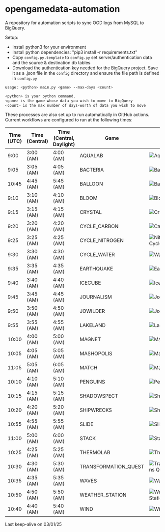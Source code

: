 # opengamedata-automation

A repository for automation scripts to sync OGD logs from MySQL to BigQuery.

Setup:

* Install python3 for your environment
* Install python dependencies: "pip3 install -r requirements.txt"
* Copy `config.py.template` to `config.py` set server/authentication data and the source & destination db tables
* Download the authentication key needed for the BigQuery project. Save it as a .json file in the `config` directory and ensure the file path is defined in `config.py`

```bash
usage: <python> main.py <game> --max-days <count>

<python> is your python command.
<game> is the game whose data you wish to move to BigQuery
<count> is the max number of days-worth of data you wish to move
```

These processes are also set up to run automatically in GitHub actions.
Current workflows are configured to run at the following times:

| Time (UTC) | Time (Central) | Time (Central, Daylight) | Game                 | Status  |
| ---        | ---            | ---                      | ---                  | ---     |
|  9:00      | 3:00 (AM)      | 4:00 (AM)                | AQUALAB              | ![Aqualab](https://github.com/opengamedata/opengamedata-automation/actions/workflows/aqualab.yml/badge.svg) |
|  9:05      | 3:05 (AM)      | 4:05 (AM)                | BACTERIA             | ![Bacteria](https://github.com/opengamedata/opengamedata-automation/actions/workflows/bacteria.yml/badge.svg) |
| 10:45      | 4:45 (AM)      | 5:45 (AM)                | BALLOON              | ![Balloon](https://github.com/opengamedata/opengamedata-automation/actions/workflows/balloon.yml/badge.svg) |
|  9:10      | 3:10 (AM)      | 4:10 (AM)                | BLOOM                | ![Bloom](https://github.com/opengamedata/opengamedata-automation/actions/workflows/bloom.yml/badge.svg) |
|  9:15      | 3:15 (AM)      | 4:15 (AM)                | CRYSTAL              | ![Crystal](https://github.com/opengamedata/opengamedata-automation/actions/workflows/crystal.yml/badge.svg) |
|  9:20      | 3:20 (AM)      | 4:20 (AM)                | CYCLE_CARBON         | ![Carbon Cycle](https://github.com/opengamedata/opengamedata-automation/actions/workflows/cycle_carbon.yml/badge.svg) |
|  9:25      | 3:25 (AM)      | 4:25 (AM)                | CYCLE_NITROGEN       | ![Nitrogen Cycle](https://github.com/opengamedata/opengamedata-automation/actions/workflows/cycle_nitrogen.yml/badge.svg) |
|  9:30      | 3:30 (AM)      | 4:30 (AM)                | CYCLE_WATER          | ![Water Cycle](https://github.com/opengamedata/opengamedata-automation/actions/workflows/cycle_water.yml/badge.svg) |
|  9:35      | 3:35 (AM)      | 4:35 (AM)                | EARTHQUAKE           | ![Earthquake](https://github.com/opengamedata/opengamedata-automation/actions/workflows/earthquake.yml/badge.svg) |
|  9:40      | 3:40 (AM)      | 4:40 (AM)                | ICECUBE              | ![Icecube](https://github.com/opengamedata/opengamedata-automation/actions/workflows/icecube.yml/badge.svg) |
|  9:45      | 3:45 (AM)      | 4:45 (AM)                | JOURNALISM           | ![Journalism](https://github.com/opengamedata/opengamedata-automation/actions/workflows/journalism.yml/badge.svg) |
|  9:50      | 3:50 (AM)      | 4:50 (AM)                | JOWILDER             | ![Jo Wilder](https://github.com/opengamedata/opengamedata-automation/actions/workflows/jowilder.yml/badge.svg) |
|  9:55      | 3:55 (AM)      | 4:55 (AM)                | LAKELAND             | ![Lakeland](https://github.com/opengamedata/opengamedata-automation/actions/workflows/lakeland.yml/badge.svg) |
| 10:00      | 4:00 (AM)      | 5:00 (AM)                | MAGNET               | ![Magnet](https://github.com/opengamedata/opengamedata-automation/actions/workflows/magnet.yml/badge.svg) |
| 10:05      | 4:05 (AM)      | 5:05 (AM)                | MASHOPOLIS           | ![Mashopolis](https://github.com/opengamedata/opengamedata-automation/actions/workflows/mashopolis.yml/badge.svg) |
| 11:05      | 5:05 (AM)      | 6:05 (AM)                | MATCH                | ![Match](https://github.com/opengamedata/opengamedata-automation/actions/workflows/match.yml/badge.svg) |
| 10:10      | 4:10 (AM)      | 5:10 (AM)                | PENGUINS             | ![Penguins](https://github.com/opengamedata/opengamedata-automation/actions/workflows/penguins.yml/badge.svg) |
| 10:15      | 4:15 (AM)      | 5:15 (AM)                | SHADOWSPECT          | ![Shadowspect](https://github.com/opengamedata/opengamedata-automation/actions/workflows/shadowspect.yml/badge.svg) |
| 10:20      | 4:20 (AM)      | 5:20 (AM)                | SHIPWRECKS           | ![Shipwrecks](https://github.com/opengamedata/opengamedata-automation/actions/workflows/shipwrecks.yml/badge.svg) |
| 10:55      | 4:55 (AM)      | 5:55 (AM)                | SLIDE                | ![Slide](https://github.com/opengamedata/opengamedata-automation/actions/workflows/slide.yml/badge.svg) |
| 11:00      | 5:00 (AM)      | 6:00 (AM)                | STACK                | ![Stack](https://github.com/opengamedata/opengamedata-automation/actions/workflows/stack.yml/badge.svg) |
| 10:25      | 4:25 (AM)      | 5:25 (AM)                | THERMOLAB            | ![Thermo Lab](https://github.com/opengamedata/opengamedata-automation/actions/workflows/thermolab.yml/badge.svg) |
| 10:30      | 4:30 (AM)      | 5:30 (AM)                | TRANSFORMATION_QUEST | ![Transformations Quest](https://github.com/opengamedata/opengamedata-automation/actions/workflows/transformation_quest.yml/badge.svg) |
| 10:35      | 4:35 (AM)      | 5:35 (AM)                | WAVES                | ![Waves](https://github.com/opengamedata/opengamedata-automation/actions/workflows/waves.yml/badge.svg) |
| 10:50      | 4:50 (AM)      | 5:50 (AM)                | WEATHER_STATION      | ![Weather Station](https://github.com/opengamedata/opengamedata-automation/actions/workflows/weather_station.yml/badge.svg) |
| 10:40      | 4:40 (AM)      | 5:40 (AM)                | WIND                 | ![Wind](https://github.com/opengamedata/opengamedata-automation/actions/workflows/wind.yml/badge.svg) |

Last keep-alive on 03/01/25
